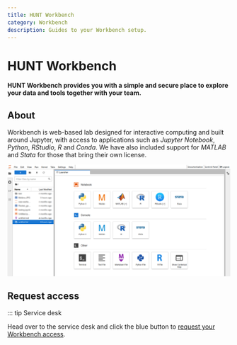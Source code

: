 ```yaml
---
title: HUNT Workbench
category: Workbench
description: Guides to your Workbench setup.
---
```


# HUNT Workbench

**HUNT Workbench provides you with a simple and secure place to explore your data and tools together with your team.**

## About

Workbench is web-based lab designed for interactive computing and built around Jupyter, with access to applications such as _Jupyter Notebook_, _Python_, _RStudio_, _R_ and _Conda_. We have also included support for _MATLAB_ and _Stata_ for those that bring their own license.

![hunt-lab-workbench.png](./images/hunt-lab-workbench.png)

## Request access

::: tip Service desk

Head over to the service desk and click the blue button to [request your Workbench access](/service-desk/user-orders#workbench-access).
